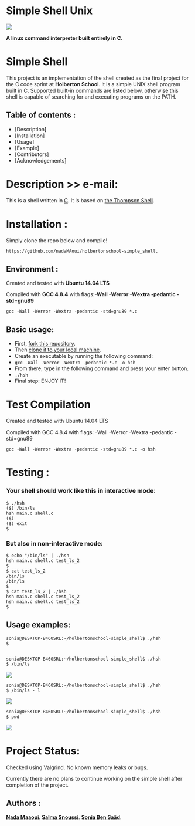 # Simple Shell Unix
<img src="C:\Users\admin\Downloads\simple_shell1.PNG">

**A linux command interpreter built entirely in C.**

# Simple Shell

This project is an implementation of the shell created as the final project for the C code sprint at **Holberton School**.
It is a simple UNIX shell program built in C. Supported built-in commands are listed below, otherwise this shell is capable of searching for and executing programs on the PATH.

## Table of contents :

 - [Description]
 - [Installation]
 - [Usage]
 - [Example]
 - [Contributors]
 - [Acknowledgements]
# Description >> e-mail:
This is a shell written in [C](https://en.wikipedia.org/wiki/C_(programming_language)).
It is based on [the Thompson Shell](https://en.wikipedia.org/wiki/Thompson_shell).

# Installation :
Simply clone the repo below and compile!
```
https://github.com/nadaMAoui/holbertonschool-simple_shell.

```
## Environment :
Created and tested with **Ubuntu 14.04 LTS**

Compiled with **GCC 4.8.4** with flags:**-Wall -Werror -Wextra -pedantic -std=gnu89**
```
gcc -Wall -Werror -Wextra -pedantic -std=gnu89 *.c
```
## Basic usage:
- First, [fork this repository](https://docs.github.com/en/github/getting-started-with-github/fork-a-repo).
- Then [clone it to your local machine](https://docs.github.com/en/github/creating-cloning-and-archiving-repositories/cloning-a-repository).
- Create an executable by running the following command:
- `gcc -Wall -Werror -Wextra -pedantic *.c -o hsh`
- From there, type in the following command and press your enter button.
- `./hsh`
- Final step: ENJOY IT!

# Test Compilation

<p> Created and tested with Ubuntu 14.04 LTS

Compiled with GCC 4.8.4 with flags: -Wall -Werror -Wextra -pedantic -std=gnu89</p>

```
gcc -Wall -Werror -Wextra -pedantic -std=gnu89 *.c -o hsh
```

# Testing :

### Your shell should work like this in interactive mode:

```
$ ./hsh
($) /bin/ls
hsh main.c shell.c
($)
($) exit
$
```
### But also in non-interactive mode:

```
$ echo "/bin/ls" | ./hsh
hsh main.c shell.c test_ls_2
$
$ cat test_ls_2
/bin/ls
/bin/ls
$
$ cat test_ls_2 | ./hsh
hsh main.c shell.c test_ls_2
hsh main.c shell.c test_ls_2
$
```

## Usage examples:
```
sonia@DESKTOP-B460SRL:~/holbertonschool-simple_shell$ ./hsh
$
```
<img src =""/>

```
sonia@DESKTOP-B460SRL:~/holbertonschool-simple_shell$ ./hsh
$ /bin/ls

```
<img src="C:\Users\admin\Downloads\simple_shell1.PNG">

```
sonia@DESKTOP-B460SRL:~/holbertonschool-simple_shell$ ./hsh
$ /bin/ls - l
```
<img src="C:\Users\admin\Downloads\simple_shell1.PNG">

```
sonia@DESKTOP-B460SRL:~/holbertonschool-simple_shell$ ./hsh
$ pwd
```
<img src="C:\Users\admin\Downloads\simple_shell1.PNG">

# Project Status:

Checked using Valgrind. No known memory leaks or bugs.

Currently there are no plans to continue working on the simple shell after completion of the project.

## Authors :
[**Nada Maaoui**](https://github.com/nadaMAoui).
[**Salma Snoussi**](https://github.com/Salma5806).
[**Sonia Ben Saâd**](https://github.com/Soniabensaad).